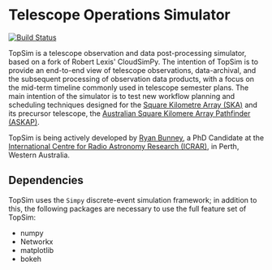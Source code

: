 # Telescope Operations Simulator
[![Build Status](https://travis-ci.com/myxie/topsim.svg?branch=master)](https://travis-ci.com/myxie/topsim)

TopSim is a telescope observation and data post-processing simulator, based on a fork of Robert Lexis' CloudSimPy. The intention of TopSim is to provide an end-to-end view of telescope observations, data-archival, and the subsequent processing of observation data products, with a focus on the mid-term timeline commonly used in telescope semester plans. The main intention of the simulator is to test new workflow planning and scheduling techniques designed for the [Square Kilometre Array (SKA)](https://www.skatelescope.org/) and its precursor telescope, the [Australian Square Kilomere Array Pathfinder (ASKAP)](https://www.atnf.csiro.au/projects/askap/index.html).

TopSim is being actively developed by [Ryan Bunney](https://www.icrar.org/people/rbunney/), a PhD Candidate at the [International Centre for Radio Astronomy Research (ICRAR)](https://www.icrar.org/), in Perth, Western Australia. 

## Dependencies

TopSim uses the `Simpy` discrete-event simulation framework; in addition to this, the following packages are necessary to use the full feature set of TopSim:

* numpy
* Networkx
* matplotlib
* bokeh 
